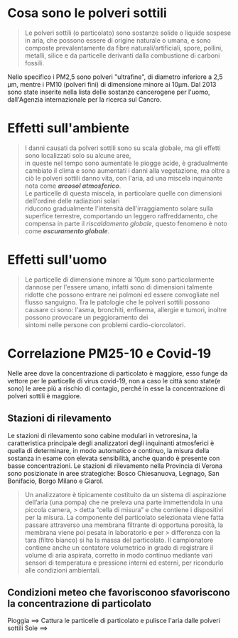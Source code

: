 # Cosa sono le polveri sottili
 > Le polveri sottili (o particolato) sono sostanze solide o liquide sospese in aria,
 > che possono essere di origine naturale o umana, e sono composte prevalentamente da 
 > fibre naturali/artificiali, spore, pollini, metalli, silice e da particelle derivanti
 > dalla combustione di carboni fossili.
 
Nello specifico i PM2,5 sono polveri "ultrafine", di diametro inferiore a 2,5 µm, mentre
i PM10 (polveri fini) di dimensione minore ai 10µm. Dal 2013 sono state inserite nella lista 
delle sostanze cancerogene per l'uomo, dall'Agenzia internazionale per la ricerca sul Cancro. 
 
 # Effetti sull'ambiente
 
 > I danni causati da polveri sottili sono su scala globale, ma gli effetti sono localizzati solo su alcune aree, <br>
 > in queste nel tempo sono aumentate le piogge acide, è gradualmente cambiato il clima e sono aumentati i danni alla
 > vegetazione, ma oltre a ciò le polveri sottili danno vita, con l'aria, ad una miscela inquinante nota come ***areosol atmosferico***. <br>
 > Le particelle di questa miscela, in particolare quelle con dimensioni dell'ordine delle radiazioni solari <br>
 > riducono gradualmente l'intensità dell'irraggiamento solare sulla superfice terrestre, comportando un leggero
 > raffreddamento, che compensa in parte il *riscaldamento globale*, questo fenomeno è noto come ***oscuramento globale***.
 
 # Effetti sull'uomo
 > Le particelle di dimensione minore ai 10µm sono particolarmente dannose per l'essere umano, infatti sono di dimensioni talmente
 > ridotte che possono entrare nei polmoni ed essere convogliate nel flusso sanguigno. Tra le patologie che le polveri sottili
 > possono causare ci sono: l'asma, bronchiti, enfisema, allergie e tumori, inoltre possono provocare un peggioramento dei  
 > sintomi nelle persone con problemi cardio-ciorcolatori. 
 
 # Correlazione PM25-10 e Covid-19
Nelle aree dove la concentrazione di particolato è maggiore, esso funge da vettore per le particelle di virus covid-19, non a caso
le città sono state(e sono) le aree più a rischio di contagio, perché in esse la concentrazione di polveri sottili è maggiore.

## Stazioni di rilevamento
Le stazioni di rilevamento sono cabine modulari in vetroresina, la caratteristica principale degli analizzatori degli inquinanti atmosferici è quella di determinare, in modo automatico e continuo, la misura della sostanza in esame con elevata sensibilità, anche quando è presente con basse concentrazioni.
Le stazioni di rilevamento nella Provincia di Verona sono posizionate in aree strategiche: Bosco Chiesanuova, Legnago, San Bonifacio, Borgo Milano e Giarol.
> Un analizzatore è tipicamente costituito da un sistema di aspirazione dell’aria (una pompa) che ne preleva una parte immettendola in una piccola camera,                        > detta “cella di misura” e che contiene i dispositivi per la misura.
> La componente del particolato selezionata viene fatta passare attraverso una membrana filtrante di opportuna porosità, la membrana viene poi pesata in laboratorio e per        > differenza con la tara (filtro bianco) si ha la massa del particolato.
> Il campionatore contiene anche un contatore volumetrico in grado di registrare il volume di aria aspirata, corretto in modo continuo mediante vari sensori di temperatura e pressione interni ed esterni, per ricondurlo alle condizioni ambientali.

## Condizioni meteo che favorisconoo sfavoriscono la concentrazione di particolato
Pioggia ==> Cattura le particelle di particolato e pulisce l'aria dalle polveri sottili
Sole ==> 

  
 
